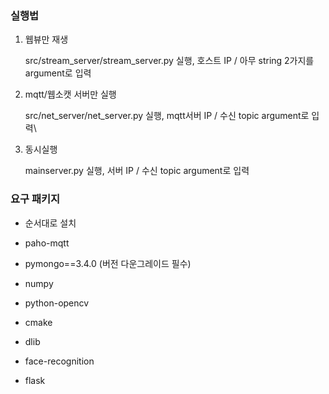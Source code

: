 ### 실행법

1. 웹뷰만 재생 

    src/stream_server/stream_server.py 실행, 호스트 IP / 아무 string 2가지를 argument로 입력

2. mqtt/웹소캣 서버만 실행

    src/net_server/net_server.py 실행, mqtt서버 IP / 수신 topic argument로 입력\

3. 동시실행

    mainserver.py 실행, 서버 IP / 수신 topic argument로 입력


### 요구 패키지

* 순서대로 설치

- paho-mqtt

- pymongo==3.4.0  (버전 다운그레이드 필수)

- numpy

- python-opencv

- cmake

- dlib

- face-recognition

- flask





